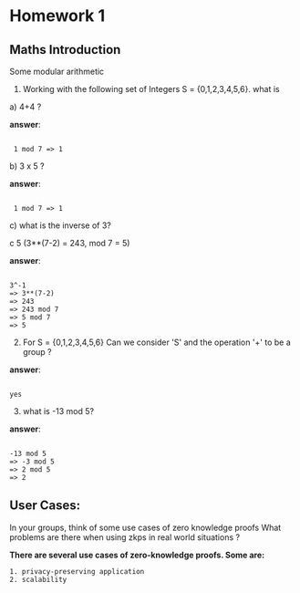 
# Homework 1

## Maths Introduction

Some modular arithmetic

1. Working with the following set of Integers S = {0,1,2,3,4,5,6}. what is <br />

a) 4+4 ?


**answer**:
```

 1 mod 7 => 1

```

b) 3 x 5 ?

**answer**:
```

 1 mod 7 => 1

```
c) what is the inverse of 3?

c 5 (3**(7-2) = 243, mod 7 = 5)

**answer**:
```

3^-1 
=> 3**(7-2)
=> 243 
=> 243 mod 7
=> 5 mod 7 
=> 5

```

2. For S = {0,1,2,3,4,5,6} Can we consider 'S' and the operation '+' to be a group ? <br />

**answer**: 

```

yes

```


3. what is -13 mod 5? <br />

**answer**: 
```

-13 mod 5 
=> -3 mod 5
=> 2 mod 5
=> 2 

```


## User Cases:

In your groups, think of some use cases of zero knowledge proofs
What problems are there when using zkps in real world situations ? <br />

**There are several use cases of zero-knowledge proofs. Some are:**

    1. privacy-preserving application
    2. scalability
